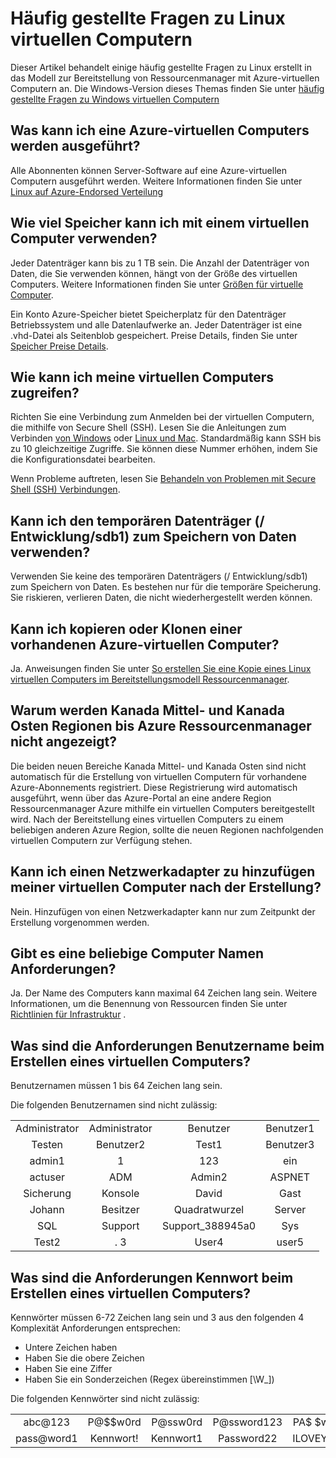 <properties
    pageTitle="Häufig gestellte Fragen zur Linux virtuellen Computern | Microsoft Azure"
    description="Bietet Antworten auf einige häufige Fragen zum virtuelle Linux-Computer mit dem Modell Ressourcenmanager erstellt."
    services="virtual-machines-linux"
    documentationCenter=""
    authors="cynthn"
    manager="timlt"
    editor=""
    tags="azure-resource-management"/>

<tags
    ms.service="virtual-machines-linux"
    ms.workload="infrastructure-services"
    ms.tgt_pltfrm="vm-linux"
    ms.devlang="na"
    ms.topic="article"
    ms.date="08/16/2016"
    ms.author="cynthn"/>

# <a name="frequently-asked-question-about-linux-virtual-machines"></a>Häufig gestellte Fragen zu Linux virtuellen Computern

Dieser Artikel behandelt einige häufig gestellte Fragen zu Linux erstellt in das Modell zur Bereitstellung von Ressourcenmanager mit Azure-virtuellen Computern an. Die Windows-Version dieses Themas finden Sie unter [häufig gestellte Fragen zu Windows virtuellen Computern](virtual-machines-windows-faq.md)

## <a name="what-can-i-run-on-an-azure-vm"></a>Was kann ich eine Azure-virtuellen Computers werden ausgeführt?

Alle Abonnenten können Server-Software auf eine Azure-virtuellen Computern ausgeführt werden. Weitere Informationen finden Sie unter [Linux auf Azure-Endorsed Verteilung](virtual-machines-linux-endorsed-distros.md)


## <a name="how-much-storage-can-i-use-with-a-virtual-machine"></a>Wie viel Speicher kann ich mit einem virtuellen Computer verwenden?

Jeder Datenträger kann bis zu 1 TB sein. Die Anzahl der Datenträger von Daten, die Sie verwenden können, hängt von der Größe des virtuellen Computers. Weitere Informationen finden Sie unter [Größen für virtuelle Computer](virtual-machines-linux-sizes.md).

Ein Konto Azure-Speicher bietet Speicherplatz für den Datenträger Betriebssystem und alle Datenlaufwerke an. Jeder Datenträger ist eine .vhd-Datei als Seitenblob gespeichert. Preise Details, finden Sie unter [Speicher Preise Details](https://azure.microsoft.com/pricing/details/storage/).


## <a name="how-can-i-access-my-virtual-machine"></a>Wie kann ich meine virtuellen Computers zugreifen?

Richten Sie eine Verbindung zum Anmelden bei der virtuellen Computern, die mithilfe von Secure Shell (SSH). Lesen Sie die Anleitungen zum Verbinden [von Windows](virtual-machines-linux-ssh-from-windows.md) oder [Linux und Mac](virtual-machines-linux-mac-create-ssh-keys.md). Standardmäßig kann SSH bis zu 10 gleichzeitige Zugriffe. Sie können diese Nummer erhöhen, indem Sie die Konfigurationsdatei bearbeiten.


Wenn Probleme auftreten, lesen Sie [Behandeln von Problemen mit Secure Shell (SSH) Verbindungen](virtual-machines-linux-troubleshoot-ssh-connection.md).


## <a name="can-i-use-the-temporary-disk-devsdb1-to-store-data"></a>Kann ich den temporären Datenträger (/ Entwicklung/sdb1) zum Speichern von Daten verwenden?

Verwenden Sie keine des temporären Datenträgers (/ Entwicklung/sdb1) zum Speichern von Daten. Es bestehen nur für die temporäre Speicherung. Sie riskieren, verlieren Daten, die nicht wiederhergestellt werden können.


## <a name="can-i-copy-or-clone-an-existing-azure-vm"></a>Kann ich kopieren oder Klonen einer vorhandenen Azure-virtuellen Computer?

Ja. Anweisungen finden Sie unter [So erstellen Sie eine Kopie eines Linux virtuellen Computers im Bereitstellungsmodell Ressourcenmanager](virtual-machines-linux-copy-vm.md).


## <a name="why-am-i-not-seeing-canada-central-and-canada-east-regions-through-azure-resource-manager"></a>Warum werden Kanada Mittel- und Kanada Osten Regionen bis Azure Ressourcenmanager nicht angezeigt?

Die beiden neuen Bereiche Kanada Mittel- und Kanada Osten sind nicht automatisch für die Erstellung von virtuellen Computern für vorhandene Azure-Abonnements registriert. Diese Registrierung wird automatisch ausgeführt, wenn über das Azure-Portal an eine andere Region Ressourcenmanager Azure mithilfe ein virtuellen Computers bereitgestellt wird. Nach der Bereitstellung eines virtuellen Computers zu einem beliebigen anderen Azure Region, sollte die neuen Regionen nachfolgenden virtuellen Computern zur Verfügung stehen.


## <a name="can-i-add-a-nic-to-my-vm-after-its-created"></a>Kann ich einen Netzwerkadapter zu hinzufügen meiner virtuellen Computer nach der Erstellung?

Nein. Hinzufügen von einen Netzwerkadapter kann nur zum Zeitpunkt der Erstellung vorgenommen werden.


## <a name="are-there-any-computer-name-requirements"></a>Gibt es eine beliebige Computer Namen Anforderungen?

Ja. Der Name des Computers kann maximal 64 Zeichen lang sein. Weitere Informationen, um die Benennung von Ressourcen finden Sie unter [Richtlinien für Infrastruktur](virtual-machines-linux-infrastructure-naming-guidelines.md) .


## <a name="what-are-the-username-requirements-when-creating-a-vm"></a>Was sind die Anforderungen Benutzername beim Erstellen eines virtuellen Computers?

Benutzernamen müssen 1 bis 64 Zeichen lang sein.

Die folgenden Benutzernamen sind nicht zulässig:

<table>
    <tr>
        <td style="text-align:center">Administrator </td><td style="text-align:center"> Administrator </td><td style="text-align:center"> Benutzer </td><td style="text-align:center"> Benutzer1</td>
    </tr>
    <tr>
        <td style="text-align:center">Testen </td><td style="text-align:center"> Benutzer2 </td><td style="text-align:center"> Test1 </td><td style="text-align:center"> Benutzer3</td>
    </tr>
    <tr>
        <td style="text-align:center">admin1 </td><td style="text-align:center"> 1 </td><td style="text-align:center"> 123 </td><td style="text-align:center"> ein</td>
    </tr>
    <tr>
        <td style="text-align:center">actuser  </td><td style="text-align:center"> ADM </td><td style="text-align:center"> Admin2 </td><td style="text-align:center"> ASPNET</td>
    </tr>
    <tr>
        <td style="text-align:center">Sicherung </td><td style="text-align:center"> Konsole </td><td style="text-align:center"> David </td><td style="text-align:center"> Gast</td>
    </tr>
    <tr>
        <td style="text-align:center">Johann </td><td style="text-align:center"> Besitzer </td><td style="text-align:center"> Quadratwurzel </td><td style="text-align:center"> Server</td>
    </tr>
    <tr>
        <td style="text-align:center">SQL </td><td style="text-align:center"> Support </td><td style="text-align:center"> Support_388945a0 </td><td style="text-align:center"> Sys</td>
    </tr>
    <tr>
        <td style="text-align:center">Test2 </td><td style="text-align:center"> . 3 </td><td style="text-align:center"> User4 </td><td style="text-align:center"> user5</td>
    </tr>
</table>


## <a name="what-are-the-password-requirements-when-creating-a-vm"></a>Was sind die Anforderungen Kennwort beim Erstellen eines virtuellen Computers?

Kennwörter müssen 6-72 Zeichen lang sein und 3 aus den folgenden 4 Komplexität Anforderungen entsprechen:

- Untere Zeichen haben
- Haben Sie die obere Zeichen
- Haben Sie eine Ziffer
- Haben Sie ein Sonderzeichen (Regex übereinstimmen [\W_])

Die folgenden Kennwörter sind nicht zulässig:

<table>
    <tr>
        <td style="text-align:center">abc@123</td>
        <td style="text-align:center">P@$$w0rd</td>
        <td style="text-align:center">P@ssw0rd</td>
        <td style="text-align:center">P@ssword123</td>
        <td style="text-align:center">PA$ $word</td>
    </tr>
    <tr>
        <td style="text-align:center">pass@word1</td>
        <td style="text-align:center">Kennwort!</td>
        <td style="text-align:center">Kennwort1</td>
        <td style="text-align:center">Password22</td>
        <td style="text-align:center">ILOVEYOU!</td>
    </tr>
</table>
